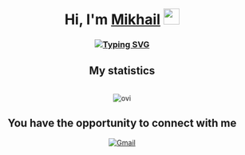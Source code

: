 <h1 align="center">Hi, I'm <a href="https://www.instagram.com/miha.braz/" target="_blank">Mikhail</a> 
<img src="https://github.com/blackcater/blackcater/raw/main/images/Hi.gif" height="32"/></h1>
<h3 align="center"><a href="https://git.io/typing-svg"><img src="https://readme-typing-svg.herokuapp.com?font=Fira+Code&pause=1000&width=435&lines=software+developer%2C+student+of+BSTU" alt="Typing SVG" /></a></h3>

<h2 align="center">My statistics</h2>
<p align="center">
<br>
  <img src="https://github-readme-stats.vercel.app/api/top-langs?username=Flippsser&show_icons=true&locale=en&layout=compact&theme=chartreuse-dark" alt="ovi" />
<br>
  
</p>
<h2 align = "center">You have the opportunity to connect with me</h2>
<p align="center">
  </a>
   <a href="mailto:mishabraz07@gmail.com">
    <img src="https://img.shields.io/badge/Gmail-D14836?style=for-the-badge&logo=gmail&logoColor=white" alt="Gmail"/>
  </a>
</p>
   
  



